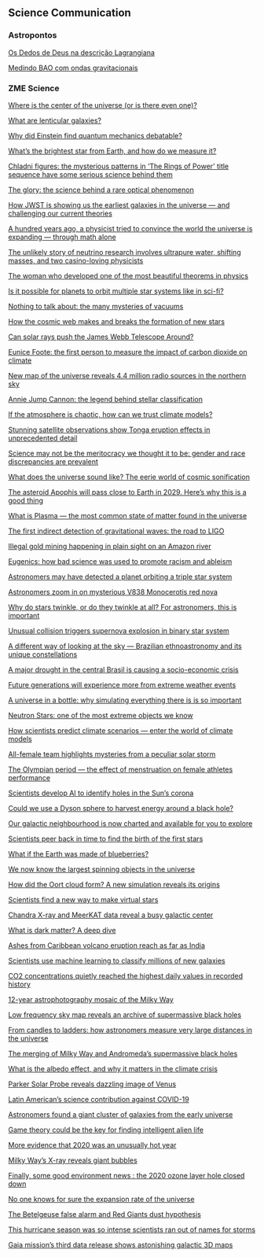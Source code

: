 ## Science Communication

### Astropontos

<p> <a href ="https://astropontos.org/2022/02/22/os-dedos-de-deus-na-descricao-lagrangiana/"> Os Dedos de Deus na descrição Lagrangiana </a> </p>

<p> <a href = "https://astropontos.org/2021/11/10/medindo-bao-com-ondas-gravitacionais/">Medindo BAO com ondas gravitacionais</a> </p>

### ZME Science


<p> <a href ="https://www.zmescience.com/other/feature-post/where-is-the-center-of-the-universe-or-is-there-even-one/"> Where is the center of the universe (or is there even one)? </a> </p>

<p> <a href ="https://www.zmescience.com/science/what-are-lenticular-galaxies/"> What are lenticular galaxies? </a> </p>

<p> <a href ="https://www.zmescience.com/science/why-did-einstein-find-quantum-mechanics-debatable/"> Why did Einstein find quantum mechanics debatable?
 </a> </p>

<p> <a href ="https://www.zmescience.com/other/feature-post/whats-the-brightest-star-from-earth-and-how-do-we-measure-it/"> What’s the brightest star from Earth, and how do we measure it? </a> </p>

<p> <a href="https://www.zmescience.com/science/physics/chladni-figures-the-mysterious-patterns-in-the-rings-of-power-title-sequence-have-some-serious-science-behind-them/"> Chladni figures: the mysterious patterns in ‘The Rings of Power’ title sequence have some serious science behind them </a> </p>

<p> <a href="https://www.zmescience.com/science/physics/the-glory-the-science-behind-a-rare-optical-phenomenon/"> The glory: the science behind a rare optical phenomenon </a> </p>

<p> <a href="https://www.zmescience.com/other/feature-post/how-jwst-is-showing-us-the-earliest-galaxies-in-the-universe-and-challenging-our-current-theories/"> How JWST is showing us the earliest galaxies in the universe — and challenging our current theories </a> </p>

<p> <a href="https://www.zmescience.com/other/feature-post/a-hundred-years-ago-a-physicist-tried-to-convince-the-world-the-universe-is-expanding-through-math-alone/"> A hundred years ago, a physicist tried to convince the world the universe is expanding — through math alone</a></p>

<p> <a href = "https://www.zmescience.com/science/the-unlikely-stories-of-neutrino-research-involves-ultrapure-water-shifting-masses-and-two-casino-loving-physicists/"> The unlikely story of neutrino research involves ultrapure water, shifting masses, and two casino-loving physicists </a> </p>

<p> <a href = "https://www.zmescience.com/science/math/emmy-noether-theorem-23062022/"> The woman who developed one of the most beautiful theorems in physics </a> </p>

<p> <a href = "https://www.zmescience.com/space/planets-orbit-multiple-stars-14062022/"> Is it possible for planets to orbit multiple star systems like in sci-fi? </a> </p>


<p> <a href = "https://www.zmescience.com/other/feature-post/mysteries-of-vacuum-13052022/"> Nothing to talk about: the many mysteries of vacuums </a> </p>

<p> <a href = "https://www.zmescience.com/space/how-the-cosmic-web-makes-and-breaks-the-formation-of-new-stars/"> How the cosmic web makes and breaks the formation of new stars </a> </p>

<p> <a href = "https://www.zmescience.com/science/physics/can-solar-rays-push-the-james-webb-telescope-around/"> Can solar rays push the James Webb Telescope Around? </a> </p>

<p> <a href = "https://www.zmescience.com/ecology/climate/eunice-foote-carbon-dioxide-09032022/"> Eunice Foote: the first person to measure the impact of carbon dioxide on climate </a> </p>

<p> <a href = "https://www.zmescience.com/science/astronomy/million-radio-sources-telescope-28022022/"> New map of the universe reveals 4.4 million radio sources in the northern sky </a> </p>

<p> <a href = "https://www.zmescience.com/science/astronomy/annie-jump-cannon-the-legend-behind-stellar-classification/"> Annie Jump Cannon: the legend behind stellar classification </a> </p>

<p> <a href = "https://www.zmescience.com/science/if-the-atmosphere-is-chaotic-how-can-we-trust-climate-models/">If the atmosphere is chaotic, how can we trust climate models?</a> </p>

<p> <a href = "https://www.zmescience.com/ecology/climate/satellite-observations-tonga-eruption-24012022/"> Stunning satellite observations show Tonga eruption effects in unprecedented detail</a> </p>

<p> <a href = "https://www.zmescience.com/research/studies/science-may-not-be-the-meritocracy-we-thought-it-to-be-gender-and-race-discrepancies-are-prevalent/" >Science may not be the meritocracy we thought it to be: gender and race discrepancies are prevalent </a> </p>

<p><a href ="https://www.zmescience.com/science/what-does-the-universe-sound-like-the-eerie-world-of-cosmic-sonification/">What does the universe sound like? The eerie world of cosmic sonification </a> </p>

<p> <a href="https://www.zmescience.com/science/asteroid-apophis-flyby-learning-05012021/"> The asteroid Apophis will pass close to Earth in 2029. Here’s why this is a good thing </a> </p>

<p> <a href="https://www.zmescience.com/other/feature-post/what-is-plasma-the-most-common-state-of-matter-found-in-the-universe/"> What is Plasma — the most common state of matter found in the universe </a> </p>

<p> <a href="https://www.zmescience.com/science/gravitational-wave-road-ligo-18122021/"> The first indirect detection of gravitational waves: the road to LIGO </a> </p>

<p> <a href="https://www.zmescience.com/ecology/illegal-gold-mining-happening-in-plain-sight-on-an-amazon-river/"> Illegal gold mining happening in plain sight on an Amazon river </a> </p>

<p> <a href="https://www.zmescience.com/science/eugenics-science-racism-03112021/"> Eugenics: how bad science was used to promote racism and ableism </a> </p>

<p> <a href="https://www.zmescience.com/science/astronomers-may-have-detected-a-planet-orbiting-a-triple-star-system/"> Astronomers may have detected a planet orbiting a triple star system </a></p>

<p> <a href = "https://www.zmescience.com/science/astronomers-zoom-in-on-mysterious-v838-monocerotis-red-nova/">Astronomers zoom in on mysterious V838 Monocerotis red nova </a> </p>


<p> <a href = "https://www.zmescience.com/other/feature-post/why-stars-twinkle-10112021/"> Why do stars twinkle, or do they twinkle at all? For astronomers, this is important
 </a></p>

<p> <a href = "https://www.zmescience.com/space/unusual-collision-supernova-star-29102021/"> Unusual collision triggers supernova explosion in binary star system
</a> </p>

<p> <a href = "https://www.zmescience.com/science/ethnoastronomy-brazilian-american-28102021/" > A different way of looking at the sky — Brazilian ethnoastronomy and its unique constellations </a> </p>

<p> <a href = "https://www.zmescience.com/science/a-major-drought-in-the-central-brasil-is-causing-a-socio-economic-crisis/"> A major drought in the central Brasil is causing a socio-economic crisis </a> </p>

<p> <a href = "https://www.zmescience.com/ecology/climate/future-generations-will-experience-more-from-extreme-weather-events/"> Future generations will experience more from extreme weather events </a> </p>

<p> <a href = "https://www.zmescience.com/science/a-universe-in-a-bottle-why-simulating-everything-there-is-is-so-important/"> A universe in a bottle: why simulating everything there is is so important </a> </p>

<p> <a href="https://www.zmescience.com/space/neutron-star-feature/"> Neutron Stars: one of the most extreme objects we know
</a> </p>

<p> <a href="https://www.zmescience.com/ecology/climate/climate-models-what-how-30082021/">How scientists predict climate scenarios — enter the world of climate models
 </a> </p>

<p> <a href="https://www.zmescience.com/science/all-female-team-highlights-mysteries-from-a-peculiar-solar-storm/"> All-female team highlights mysteries from a peculiar solar storm
</a> </p>

<p> <a href="https://www.zmescience.com/science/the-olympian-period-the-effect-of-menstruation-on-female-athletes-performance/"> The Olympian period — the effect of menstruation on female athletes performance
</a> </p>

<p> <a href="https://www.zmescience.com/science/scientists-develop-ai-to-identify-holes-in-the-suns-corona/"> Scientists develop AI to identify holes in the Sun’s corona
</a> </p>

<p> <a href="https://www.zmescience.com/science/could-we-use-a-dyson-sphere-to-harvest-energy-around-a-black-hole/"> Could we use a Dyson sphere to harvest energy around a black hole?
</a> </p>

<p> <a href="https://www.zmescience.com/other/astropicture/our-galactic-neighbourhood-is-now-charted-and-available-for-you-to-explore/">Our galactic neighbourhood is now charted and available for you to explore
 </a> </p>

<p> <a href="https://www.zmescience.com/space/astronomy-space/scientists-peer-back-in-time-to-find-the-birth-of-the-first-stars/">Scientists peer back in time to find the birth of the first stars</a> </p>

<p> <a href="https://www.zmescience.com/science/what-if-earth-was-made-of-blueberries/"> What if the Earth was made of blueberries?
</a> </p>

<p> <a href="https://www.zmescience.com/science/astronomy/we-now-know-the-largest-spinning-objects-in-the-universe/"> We now know the largest spinning objects in the universe
</a> </p>

<p> <a href="https://www.zmescience.com/science/how-did-the-oort-cloud-form-a-new-simulation-reveals-its-origins/"> How did the Oort cloud form? A new simulation reveals its origins
</a> </p>

<p> <a href="https://www.zmescience.com/science/making-virtual-stars/">Scientists find a new way to make virtual stars</a> </p>

<p> <a href="https://www.zmescience.com/science/chandra-x-ray-and-meerkat-data-reveal-a-busy-galactic-center/"> Chandra X-ray and MeerKAT data reveal a busy galactic center
</a> </p>

<p> <a href="https://www.zmescience.com/science/physics/what-is-dark-matter/"> What is dark matter? A deep dive
</a> </p>

<p> <a href="https://www.zmescience.com/science/ashes-from-caribbean-volcano-eruption-reach-as-far-as-india/">Ashes from Caribbean volcano eruption reach as far as India
 </a> </p>

<p> <a href="https://www.zmescience.com/science/scientists-use-machine-learning-to-classify-millions-of-new-galaxies/"> Scientists use machine learning to classify millions of new galaxies</a> </p>

<p> <a href="https://www.zmescience.com/ecology/climate/co2-concentrations-quietly-reached-the-highest-daily-values-in-recorded-history/"> CO2 concentrations quietly reached the highest daily values in recorded history
</a> </p>

<p> <a href="https://www.zmescience.com/other/astropicture/12-year-astrophotography-mosaic-of-the-milky-way/"> 12-year astrophotography mosaic of the Milky Way
</a> </p>

<p> <a href="https://www.zmescience.com/science/astronomy/low-frequency-sky-map-reveals-an-archive-of-supermassive-black-holes/"> Low frequency sky map reveals an archive of supermassive black holes
</a> </p>

<p> <a href="https://www.zmescience.com/other/feature-post/universal-expansion-ladder-15032021/">From candles to ladders: how astronomers measure very large distances in the universe
 </a> </p>

<p> <a href="https://www.zmescience.com/space/the-merging-of-milky-way-and-andromedas-supermassive-black-holes/"> The merging of Milky Way and Andromeda’s supermassive black holes
</a> </p>

<p> <a href="https://www.zmescience.com/other/feature-post/the-albedo-effect-05032021/"> What is the albedo effect, and why it matters in the climate crisis</a> </p>

<p> <a href="https://www.zmescience.com/science/parker-solar-probe-reveals-an-dazzling-image-of-venus/"> Parker Solar Probe reveals dazzling image of Venus
</a> </p>

<p> <a href="https://www.zmescience.com/science/news-science/latin-americans-science-contribution-against-covid-19/"> Latin American’s science contribution against COVID-19
</a> </p>

<p> <a href="https://www.zmescience.com/space/astronomers-found-a-giant-cluster-of-galaxies-from-the-early-universe/"> Astronomers found a giant cluster of galaxies from the early universe</a> </p>

<p> <a href="https://www.zmescience.com/space/seti-strategy-game-theory-09022021/"> Game theory could be the key for finding intelligent alien life
</a> </p>

<p> <a href="https://www.zmescience.com/science/news-science/more-evidence-that-2020-was-an-unusually-hot-year/"> More evidence that 2020 was an unusually hot year
</a> </p>

<p> <a href="https://www.zmescience.com/science/milky-ways-x-ray-reveals-giant-bubbles/"> Milky Way’s X-ray reveals giant bubbles</a> </p>

<p> <a href="https://www.zmescience.com/science/finally-some-good-environment-news-the-2020-ozone-layer-hole-closed-down/">Finally, some good environment news : the 2020 ozone layer hole closed down </a></p>

<p> <a href="https://www.zmescience.com/space/no-one-knows-for-sure-the-expansion-rate-of-the-universe/">No one knows for sure the expansion rate of the universe
 </a> </p>

<p> <a href="https://www.zmescience.com/science/the-betelgeuse-false-alarm-and-red-giants-dust-hypothesis/"> The Betelgeuse false alarm and Red Giants dust hypothesis</a></p>

<p> <a href="https://www.zmescience.com/ecology/climate/this-hurricane-season-was-so-intense-scientists-ran-out-of-names-for-storms/">This hurricane season was so intense scientists ran out of names for storms</a> </p>

<p> <a href="https://www.zmescience.com/science/astronomy/gaia-mission-galaxy-map-12102020/">Gaia mission’s third data release shows astonishing galactic 3D maps
</a> </p>
